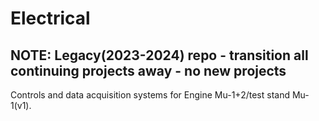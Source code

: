 # Electrical
## NOTE: Legacy(2023-2024) repo - transition all continuing projects away - no new projects
Controls and data acquisition systems for Engine Mu-1+2/test stand Mu-1(v1).
